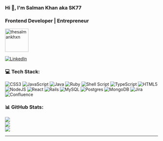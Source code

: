 <h3 align="left">Hi 👋, I'm Salman Khan aka SK77</h3>
<h3 align="left">Frontend Developer | Entrepreneur</h3>

<p align="left"> <img src="https://github-production-user-asset-6210df.s3.amazonaws.com/65806887/262568120-c191d849-cdc2-4f3d-87d8-e9d76578c041.png" height="77" width="77" alt="thesalmankhxn" /> </p>

[![LinkedIn](https://img.shields.io/badge/LinkedIn-%230077B5.svg?logo=linkedin&logoColor=white)](https://www.linkedin.com/in/mahmood-salman-khan/) 

### 💻 Tech Stack:
![CSS3](https://img.shields.io/badge/css3-%231572B6.svg?style=flat&logo=css3&logoColor=white)
![JavaScript](https://img.shields.io/badge/javascript-%23323330.svg?style=flat&logo=javascript&logoColor=%23F7DF1E)
![Java](https://img.shields.io/badge/java-%23ED8B00.svg?style=flat&logo=java&logoColor=white)
![Ruby](https://img.shields.io/badge/ruby-%23CC342D.svg?style=flat&logo=ruby&logoColor=white)
![Shell Script](https://img.shields.io/badge/shell_script-%23121011.svg?style=flat&logo=gnu-bash&logoColor=white)
![TypeScript](https://img.shields.io/badge/typescript-%23007ACC.svg?style=flat&logo=typescript&logoColor=white)
![HTML5](https://img.shields.io/badge/html5-%23E34F26.svg?style=flat&logo=html5&logoColor=white)
![NodeJS](https://img.shields.io/badge/node.js-6DA55F?style=flat&logo=node.js&logoColor=white)
![React](https://img.shields.io/badge/react-%2320232a.svg?style=flat&logo=react&logoColor=%2361DAFB)
![Rails](https://img.shields.io/badge/rails-%23CC0000.svg?style=flat&logo=ruby-on-rails&logoColor=white)
![MySQL](https://img.shields.io/badge/mysql-%2300f.svg?style=flat&logo=mysql&logoColor=white)
![Postgres](https://img.shields.io/badge/postgres-%23316192.svg?style=flat&logo=postgresql&logoColor=white)
![MongoDB](https://img.shields.io/badge/MongoDB-%234ea94b.svg?style=flat&logo=mongodb&logoColor=white)
![Jira](https://img.shields.io/badge/jira-%230A0FFF.svg?style=flat&logo=jira&logoColor=white)
![Confluence](https://img.shields.io/badge/confluence-%23172BF4.svg?style=flat&logo=confluence&logoColor=white)

### 📊 GitHub Stats:
![](https://github-readme-stats.vercel.app/api?username=thesalmankhxn&theme=swift&hide_border=false&include_all_commits=true&count_private=true)<br/>
![](https://github-readme-streak-stats.herokuapp.com/?user=thesalmankhxn&theme=swift&hide_border=false)<br/>
![](https://github-readme-stats.vercel.app/api/top-langs/?username=thesalmankhxn&theme=swift&hide_border=false&include_all_commits=true&count_private=true&layout=compact)

---
